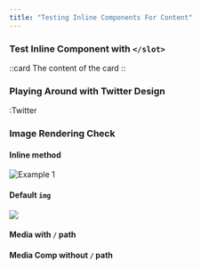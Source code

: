 ```yaml
---
title: "Testing Inline Components For Content"
---
```


### Test Inline Component with `</slot>`

::card
The content of the card
::

### Playing Around with Twitter Design

:Twitter

### Image Rendering Check

#### Inline method

![Example 1](/images/mountain_2.jpeg)

#### Default `img`

<img src='/images/mountain_3.jpeg'/>

#### Media with `/` path

<Media src='/images/mountain.png'></Media>

#### Media Comp without `/` path

<Media src='images/mountain_4.jpeg'></Media>
